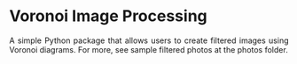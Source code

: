 # Voronoi Image Processing

<p align = 'justify'>
A simple Python package that allows users to create filtered images using Voronoi diagrams. For more, see sample filtered photos at the photos folder.
</p>
